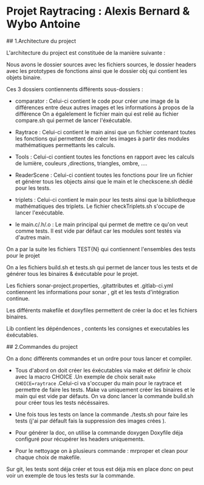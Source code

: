 # Projet Raytracing : Alexis Bernard & Wybo Antoine

## 1.Architecture du project

L'architecture du project est constituée de la manière suivante :

Nous avons le dossier sources avec les fichiers sources, le dossier headers avec les prototypes de fonctions ainsi que le dossier obj qui contient les objets binaire.

Ces 3 dossiers contiennents différents sous-dossiers :
- comparator : Celui-ci contient le code pour créer une image de la différences entre deux autres images et les informations à propos de la différence
  On a égalelement le fichier main qui est relié au fichier compare.sh qui permet de lancer l'éxécutable.

- Raytrace : Celui-ci contient le main ainsi que un fichier contenant toutes les fonctions qui permettent de créer les images à partir des modules mathématiques permettants les calculs.

- Tools : Celui-ci contient toutes les fonctions en rapport avec les calculs de lumière, couleurs ,directions, triangles, ombre, ....

- ReaderScene : Celui-ci contient toutes les fonctions pour lire un fichier et générer tous les objects ainsi que le main et le checkscene.sh dédié pour les tests.
  
- triplets : Celui-ci contient le main pour les tests ainsi que la bibliotheque mathématiques des triplets. Le fichier checkTriplets.sh s'occupe de lancer l'exécutable.
  
- le main.c/.h/.o : Le main principal qui permet de mettre ce qu'on veut comme tests. Il est vide par défaut car les modules sont testés via d'autres main.
  
On a par la suite les fichiers TEST{N} qui contiennent l'ensembles des tests pour le projet 

On a les fichiers build.sh et tests.sh qui permet de lancer tous les tests et de générer tous les binaires & éxécutable pour le projet.

Les fichiers sonar-project.properties, .gitattributes et .gitlab-ci.yml contiennent les informations pour sonar , git et les tests d'intégration continue.

Les différents makefile et doxyfiles permettent de créer la doc et les fichiers binaires.

Lib contient les dépéndences , contents les consignes et executables les éxécutables.

## 2.Commandes du project

On a donc différents commandes et un ordre pour tous lancer et compiler.

- Tous d'abord on doit créer les éxécutables via make et définir le choix avec la macro CHOICE .Un exemple de choix serait ```make CHOICE=raytrace``` .Celui-ci va s'occuper du main pour le raytrace et permettre de faire les tests. Make va uniquement créer les binaires et le main qui est vide par défauts. On va donc lancer la commande build.sh pour créer tous les tests nécéssaires.
  
- Une fois tous les tests on lance la commande ./tests.sh pour faire les tests (j'ai par défault fais la suppression des images crées ).

- Pour générer la doc, on utilise la commande doxygen Doxyfile déja configuré pour récupérer les headers uniquements.
  
- Pour le nettoyage on à plusieurs commande : mrproper et clean pour chaque choix de makefile.

Sur git, les tests sont déja créer et tous est déja mis en place donc on peut voir un exemple de tous les tests sur la commande.
